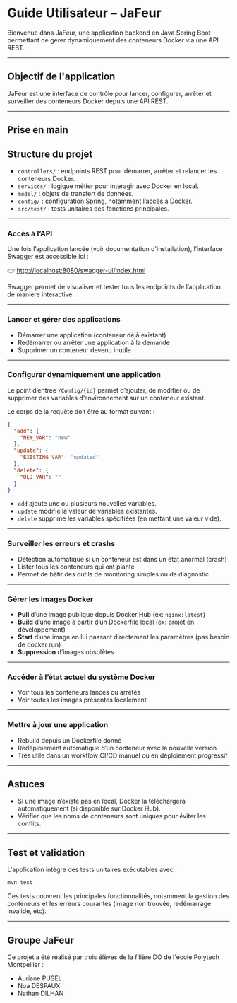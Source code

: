 # Guide Utilisateur – JaFeur

Bienvenue dans JaFeur, une application backend en Java Spring Boot permettant de gérer dynamiquement des conteneurs Docker via une API REST.

---

## Objectif de l'application

JaFeur est une interface de contrôle pour lancer, configurer, arrêter et surveiller des conteneurs Docker depuis une API REST.  

---

## Prise en main

## Structure du projet

- `controllers/` : endpoints REST pour démarrer, arrêter et relancer les conteneurs Docker.
- `services/` : logique métier pour interagir avec Docker en local.
- `model/` : objets de transfert de données.
- `config/` : configuration Spring, notamment l’accès à Docker.
- `src/test/` : tests unitaires des fonctions principales.

---
### Accès à l’API

Une fois l’application lancée (voir documentation d'installation), l’interface Swagger est accessible ici :

👉 [http://localhost:8080/swagger-ui/index.html](http://localhost:8080/swagger-ui/index.html)

Swagger permet de visualiser et tester tous les endpoints de l’application de manière interactive.

---


### Lancer et gérer des applications
- Démarrer une application (conteneur déjà existant)
- Redémarrer ou arrêter une application à la demande
- Supprimer un conteneur devenu inutile

---

### Configurer dynamiquement une application

Le point d’entrée `/Config/{id}` permet d’ajouter, de modifier ou de supprimer des variables d’environnement sur un conteneur existant.

Le corps de la requête doit être au format suivant :

```json
{
  "add": {
    "NEW_VAR": "new"
  },
  "update": {
    "EXISTING_VAR": "updated"
  },
  "delete": {
    "OLD_VAR": ""
  }
}
```

- `add` ajoute une ou plusieurs nouvelles variables.
- `update` modifie la valeur de variables existantes.
- `delete` supprime les variables spécifiées (en mettant une valeur vide).
---

### Surveiller les erreurs et crashs
- Détection automatique si un conteneur est dans un état anormal (crash)
- Lister tous les conteneurs qui ont planté
- Permet de bâtir des outils de monitoring simples ou de diagnostic

---

### Gérer les images Docker
- **Pull** d’une image publique depuis Docker Hub (ex: `nginx:latest`)
- **Build** d’une image à partir d’un Dockerfile local (ex: projet en développement)
- **Start** d’une image en lui passant directement les paramètres (pas besoin de docker run)
- **Suppression** d’images obsolètes

---

### Accéder à l’état actuel du système Docker
- Voir tous les conteneurs lancés ou arrêtés
- Voir toutes les images présentes localement

---

### Mettre à jour une application
- Rebuild depuis un Dockerfile donné
- Redéploiement automatique d’un conteneur avec la nouvelle version
- Très utile dans un workflow CI/CD manuel ou en déploiement progressif

---

## Astuces

- Si une image n’existe pas en local, Docker la téléchargera automatiquement (si disponible sur Docker Hub).
- Vérifier que les noms de conteneurs sont uniques pour éviter les conflits.

---

## Test et validation

L'application intègre des tests unitaires exécutables avec :

```bash
mvn test
```

Ces tests couvrent les principales fonctionnalités, notamment la gestion des conteneurs et les erreurs courantes (image non trouvée, redémarrage invalide, etc).

---

## Groupe JaFeur

Ce projet a été réalisé par trois élèves de la filière DO de l'école Polytech Montpellier :
- Auriane PUSEL
- Noa DESPAUX
- Nathan DILHAN